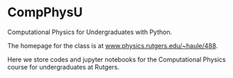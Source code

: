 # CompPhysU
Computational Physics for Undergraduates with Python.

The homepage for the class is at <a href="https://www.physics.rutgers.edu/~haule/488/">www.physics.rutgers.edu/~haule/488</a>.

Here we store codes and jupyter notebooks for the Computational Physics course for undergraduates at Rutgers.
